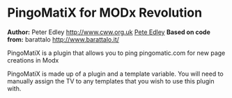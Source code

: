 PingoMatiX for MODx Revolution
=======================================


**Author:** Peter Edley <http://www.cww.org.uk> [Pete Edley](http://www.cww.org.uk)
**Based on code from:** barattalo <http://www.barattalo.it/>

PingoMatiX is a plugin that allows you to ping pingomatic.com for new page creations in Modx

PingoMatiX is made up of a plugin and a template variable.  You will need to manually assign the TV to any templates that you wish to use this plugin with.
